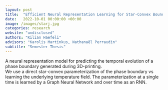 ```yaml
---
layout: post
title:  "Efficient Neural Representation Learning for Star-Convex Boundaries"
date:   2022-10-01 00:00:00 +00:00
image: /images/starj.jpg
categories: research
website: "undisclosed"
authors: "Kilian Haefeli"
advisors: "Karolis Martinkus, Nathanaël Perraudin"
subtitle: "Semester Thesis"
---
```

A neural representation model for predicting the temporal evolution of a phase boundary generated during 3D-printing.\
We use a direct star-convex parameterization of the phase boundary vs learning the underlying temperature field. The parameterization at a single time is learned by a Graph Neural Network and over time as an RNN.